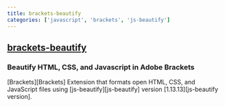 ```yaml
---
title: brackets-beautify
categories: ['javascript', 'brackets', 'js-beautify']
---
```

## [brackets-beautify](https://github.com/brackets-beautify/brackets-beautify)

### Beautify HTML, CSS, and Javascript in Adobe Brackets

[Brackets][Brackets] Extension that formats open HTML, CSS, and JavaScript files using [js-beautify][js-beautify] version [1.13.13][js-beautify version].

